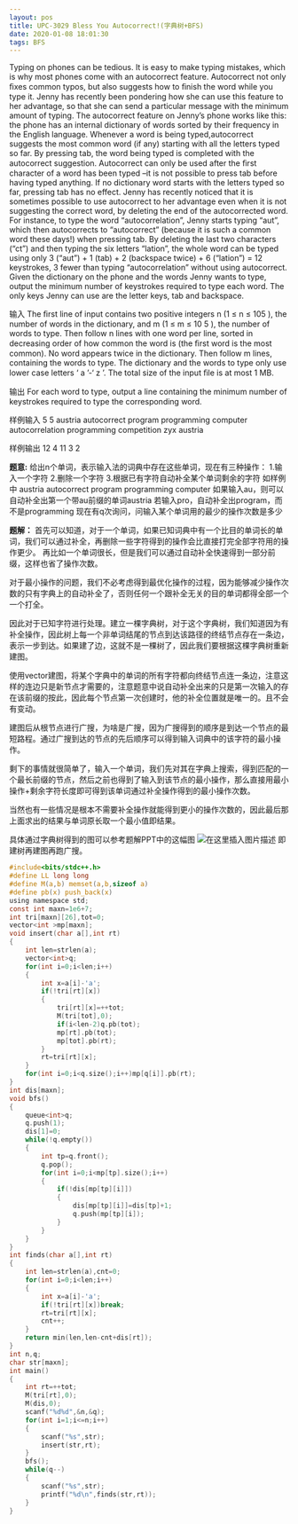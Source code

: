 ```yaml
---
layout: pos
title: UPC-3029 Bless You Autocorrect!(字典树+BFS)
date: 2020-01-08 18:01:30
tags: BFS
---
```

Typing on phones can be tedious. It is easy to make typing mistakes, which is why most phones come with an autocorrect feature. Autocorrect not only ﬁxes common typos, but also suggests how to ﬁnish the word while you type it. Jenny has recently been pondering how she can use this feature to her advantage, so that she can send a particular message with the minimum amount of typing.
The autocorrect feature on Jenny’s phone works like this: the phone has an internal dictionary of words sorted by their frequency in the English language. Whenever a word is being typed,autocorrect suggests the most common word (if any) starting with all the letters typed so far. By pressing tab, the word being typed is completed with the autocorrect suggestion. Autocorrect can only be used after the ﬁrst character of a word has been typed –it is not possible to press tab before having typed anything. If no dictionary word starts with the letters typed so far, pressing tab has no effect.
Jenny has recently noticed that it is sometimes possible to use autocorrect to her advantage even when it is not suggesting the correct word, by deleting the end of the autocorrected word. For instance, to type the word “autocorrelation”, Jenny starts typing “aut”, which then autocorrects to “autocorrect” (because it is such a common word these days!) when pressing tab. By deleting the last two characters (“ct”) and then typing the six letters “lation”, the whole word can be typed using only 3 (“aut”) + 1 (tab) + 2 (backspace twice) + 6 (“lation”) = 12 keystrokes, 3 fewer than typing “autocorrelation” without using autocorrect. 
Given the dictionary on the phone and the words Jenny wants to type, output the minimum number of keystrokes required to type each word. The only keys Jenny can use are the letter keys, tab and backspace.

输入
The ﬁrst line of input contains two positive integers n (1 ≤ n ≤ 105 ), the number of words in the dictionary, and m (1 ≤ m ≤ 10 5 ), the number of words to type. Then follow n lines with one word per line, sorted in decreasing order of how common the word is (the ﬁrst word is the most common). No word appears twice in the dictionary. Then follow m lines, containing the words to type.
The dictionary and the words to type only use lower case letters ‘ a ’-‘ z ’. The total size  of the input ﬁle is at most 1 MB.

输出
For each word to type, output a line containing the minimum number of keystrokes required to type the corresponding word.

样例输入
5 5
austria
autocorrect
program
programming
computer
autocorrelation
programming
competition
zyx
austria

样例输出
12
4
11
3
2

**题意:** 给出n个单词，表示输入法的词典中存在这些单词，现在有三种操作：
1.输入一个字符
2.删除一个字符
3.根据已有字符自动补全某个单词剩余的字符
如样例中
austria
autocorrect
program
programming
computer
如果输入au，则可以自动补全出第一个带au前缀的单词austria
若输入pro，自动补全出program，而不是programming
现在有q次询问，问输入某个单词用的最少的操作次数是多少

**题解：** 首先可以知道，对于一个单词，如果已知词典中有一个比目的单词长的单词，我们可以通过补全，再删除一些字符得到的操作会比直接打完全部字符用的操作更少。
再比如一个单词很长，但是我们可以通过自动补全快速得到一部分前缀，这样也省了操作次数。

对于最小操作的问题，我们不必考虑得到最优化操作的过程，因为能够减少操作次数的只有字典上的自动补全了，否则任何一个跟补全无关的目的单词都得全部一个一个打全。

因此对于已知字符进行处理。建立一棵字典树，对于这个字典树，我们知道因为有补全操作，因此树上每一个非单词结尾的节点到达该路径的终结节点存在一条边，表示一步到达。如果建了边，这就不是一棵树了，因此我们要根据这棵字典树重新建图。

使用vector建图，将某个字典中的单词的所有字符都向终结节点连一条边，注意这样的连边只是新节点才需要的，注意题意中说自动补全出来的只是第一次输入的存在该前缀的按此，因此每个节点第一次创建时，他的补全位置就是唯一的。且不会有变动。

建图后从根节点进行广搜，为啥是广搜，因为广搜得到的顺序是到达一个节点的最短路程。通过广搜到达的节点的先后顺序可以得到输入词典中的该字符的最小操作。

剩下的事情就很简单了，输入一个单词，我们先对其在字典上搜索，得到匹配的一个最长前缀的节点，然后之前也得到了输入到该节点的最小操作，那么直接用最小操作+剩余字符长度即可得到该单词通过补全操作得到的最小操作次数。

当然也有一些情况是根本不需要补全操作就能得到更小的操作次数的，因此最后那上面求出的结果与单词原长取一个最小值即结果。

具体通过字典树得到的图可以参考题解PPT中的这幅图
![在这里插入图片描述](https://img-blog.csdn.net/20181014224233983?watermark/2/text/aHR0cHM6Ly9ibG9nLmNzZG4ubmV0L2t1cm9uZWtvbmFubw==/font/5a6L5L2T/fontsize/400/fill/I0JBQkFCMA==/dissolve/70)
即建树再建图再跑广搜。

```c
#include<bits/stdc++.h>
#define LL long long
#define M(a,b) memset(a,b,sizeof a)
#define pb(x) push_back(x)
using namespace std;
const int maxn=1e6+7;
int tri[maxn][26],tot=0;
vector<int >mp[maxn];
void insert(char a[],int rt)
{
    int len=strlen(a);
    vector<int>q;
    for(int i=0;i<len;i++)
    {
        int x=a[i]-'a';
        if(!tri[rt][x])
        {
            tri[rt][x]=++tot;
            M(tri[tot],0);
            if(i<len-2)q.pb(tot);
            mp[rt].pb(tot);
            mp[tot].pb(rt);
        }
        rt=tri[rt][x];
    }
    for(int i=0;i<q.size();i++)mp[q[i]].pb(rt);
}
int dis[maxn];
void bfs()
{
    queue<int>q;
    q.push(1);
    dis[1]=0;
    while(!q.empty())
    {
        int tp=q.front();
        q.pop();
        for(int i=0;i<mp[tp].size();i++)
        {
            if(!dis[mp[tp][i]])
            {
                dis[mp[tp][i]]=dis[tp]+1;
                q.push(mp[tp][i]);
            }
        }
    }
}
int finds(char a[],int rt)
{
    int len=strlen(a),cnt=0;
    for(int i=0;i<len;i++)
    {
        int x=a[i]-'a';
        if(!tri[rt][x])break;
        rt=tri[rt][x];
        cnt++;
    }
    return min(len,len-cnt+dis[rt]);
}
int n,q;
char str[maxn];
int main()
{
    int rt=++tot;
    M(tri[rt],0);
    M(dis,0);
    scanf("%d%d",&n,&q);
    for(int i=1;i<=n;i++)
    {
        scanf("%s",str);
        insert(str,rt);
    }
    bfs();
    while(q--)
    {
        scanf("%s",str);
        printf("%d\n",finds(str,rt));
    }
}
```
